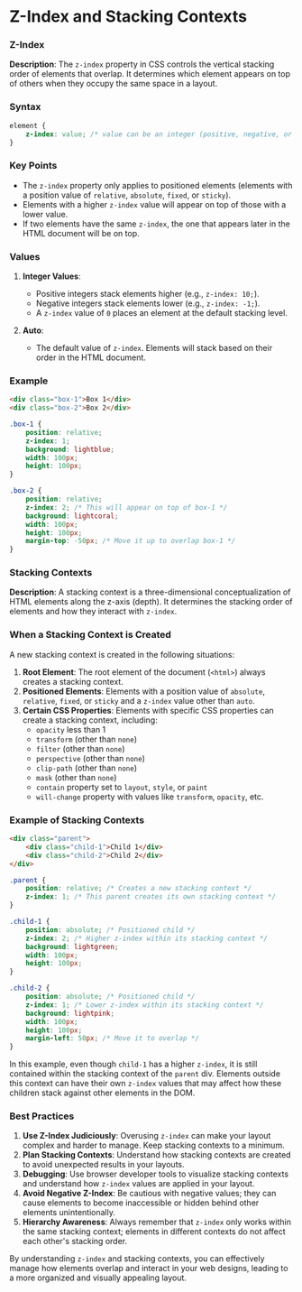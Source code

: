 # Z-Index and Stacking Contexts

### Z-Index

**Description**: The `z-index` property in CSS controls the vertical stacking order of elements that overlap. It determines which element appears on top of others when they occupy the same space in a layout.

### Syntax

```css
element {
    z-index: value; /* value can be an integer (positive, negative, or zero) */
}
```

### Key Points

- The `z-index` property only applies to positioned elements (elements with a position value of `relative`, `absolute`, `fixed`, or `sticky`).
- Elements with a higher `z-index` value will appear on top of those with a lower value.
- If two elements have the same `z-index`, the one that appears later in the HTML document will be on top.

### Values

1. **Integer Values**: 
   - Positive integers stack elements higher (e.g., `z-index: 10;`).
   - Negative integers stack elements lower (e.g., `z-index: -1;`).
   - A `z-index` value of `0` places an element at the default stacking level.

2. **Auto**: 
   - The default value of `z-index`. Elements will stack based on their order in the HTML document.

### Example

```html
<div class="box-1">Box 1</div>
<div class="box-2">Box 2</div>
```
```css
.box-1 {
    position: relative;
    z-index: 1;
    background: lightblue;
    width: 100px;
    height: 100px;
}

.box-2 {
    position: relative;
    z-index: 2; /* This will appear on top of box-1 */
    background: lightcoral;
    width: 100px;
    height: 100px;
    margin-top: -50px; /* Move it up to overlap box-1 */
}
```

### Stacking Contexts

**Description**: A stacking context is a three-dimensional conceptualization of HTML elements along the z-axis (depth). It determines the stacking order of elements and how they interact with `z-index`.

### When a Stacking Context is Created

A new stacking context is created in the following situations:

1. **Root Element**: The root element of the document (`<html>`) always creates a stacking context.
2. **Positioned Elements**: Elements with a position value of `absolute`, `relative`, `fixed`, or `sticky` and a `z-index` value other than `auto`.
3. **Certain CSS Properties**: Elements with specific CSS properties can create a stacking context, including:
   - `opacity` less than 1
   - `transform` (other than `none`)
   - `filter` (other than `none`)
   - `perspective` (other than `none`)
   - `clip-path` (other than `none`)
   - `mask` (other than `none`)
   - `contain` property set to `layout`, `style`, or `paint`
   - `will-change` property with values like `transform`, `opacity`, etc.

### Example of Stacking Contexts

```html
<div class="parent">
    <div class="child-1">Child 1</div>
    <div class="child-2">Child 2</div>
</div>
```
```css
.parent {
    position: relative; /* Creates a new stacking context */
    z-index: 1; /* This parent creates its own stacking context */
}

.child-1 {
    position: absolute; /* Positioned child */
    z-index: 2; /* Higher z-index within its stacking context */
    background: lightgreen;
    width: 100px;
    height: 100px;
}

.child-2 {
    position: absolute; /* Positioned child */
    z-index: 1; /* Lower z-index within its stacking context */
    background: lightpink;
    width: 100px;
    height: 100px;
    margin-left: 50px; /* Move it to overlap */
}
```

In this example, even though `child-1` has a higher `z-index`, it is still contained within the stacking context of the `parent` div. Elements outside this context can have their own `z-index` values that may affect how these children stack against other elements in the DOM.

### Best Practices

1. **Use Z-Index Judiciously**: Overusing `z-index` can make your layout complex and harder to manage. Keep stacking contexts to a minimum.
2. **Plan Stacking Contexts**: Understand how stacking contexts are created to avoid unexpected results in your layouts.
3. **Debugging**: Use browser developer tools to visualize stacking contexts and understand how `z-index` values are applied in your layout.
4. **Avoid Negative Z-Index**: Be cautious with negative values; they can cause elements to become inaccessible or hidden behind other elements unintentionally.
5. **Hierarchy Awareness**: Always remember that `z-index` only works within the same stacking context; elements in different contexts do not affect each other's stacking order.

By understanding `z-index` and stacking contexts, you can effectively manage how elements overlap and interact in your web designs, leading to a more organized and visually appealing layout.